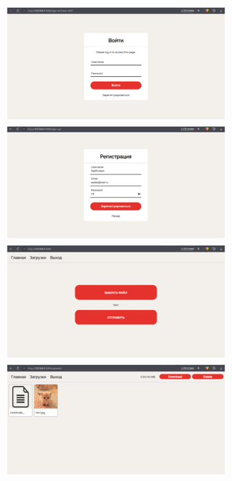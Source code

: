 ![](./screenshots/1.png)

![](./screenshots/2.png)

![](./screenshots/3.png)

![](./screenshots/4.png)